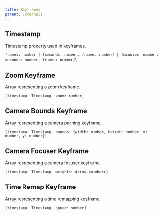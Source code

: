 ```yaml
---
title: Keyframes
parent: Externals
---
```


## Timestamp

Timestamp property used in keyframes.

`frames: number | [seconds: number, frames: number] | [minutes: number, seconds: number, frames: number]`\

## Zoom Keyframe

Array representing a zoom keyframe.

`[timestamp: Timestamp, zoom: number]`

## Camera Bounds Keyframe

Array representing a camera panning keyframe.

`[timestamp: Timestamp, bounds: {width: number, height: number, x: number, y: number}]`

## Camera Focuser Keyframe

Array representing a camera focuser keyframe.

`[timestamp: Timestamp, weights: Array.<number>]`

## Time Remap Keyframe

Array representing a time remapping keyframe.

`[timestamp: Timestamp, speed: number]`
